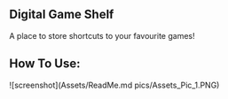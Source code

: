 ## Digital Game Shelf

A place to store shortcuts to your favourite games!

## How To Use:

![screenshot](Assets/ReadMe.md pics/Assets_Pic_1.PNG)
